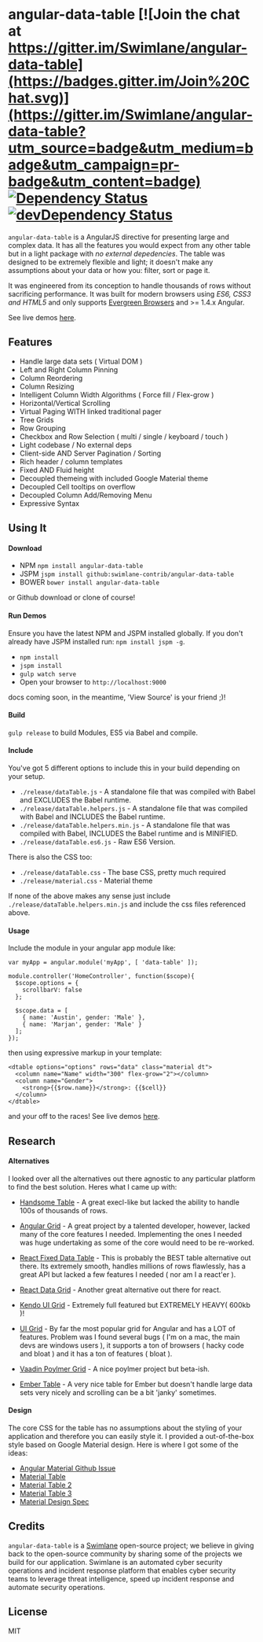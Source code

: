 # angular-data-table [![Join the chat at https://gitter.im/Swimlane/angular-data-table](https://badges.gitter.im/Join%20Chat.svg)](https://gitter.im/Swimlane/angular-data-table?utm_source=badge&utm_medium=badge&utm_campaign=pr-badge&utm_content=badge) [![Dependency Status](https://david-dm.org/Swimlane/angular-data-data.svg)](https://david-dm.org/Swimlane/angular-data-data) [![devDependency Status](https://david-dm.org/Swimlane/angular-data-data/dev-status.svg)](https://david-dm.org/Swimlane/angular-data-data#info=devDependencies)

`angular-data-table` is a AngularJS directive for presenting large and complex data.  It has all the features you would expect from any other table but in a light package with _no external depedencies_. The table was designed to be extremely flexible and light; it doesn't make any assumptions about your data or how you: filter, sort or page it.

It was engineered from its conception to handle thousands of rows without sacrificing performance.  It was built for modern browsers using _ES6, CSS3 and HTML5_ and only supports [Evergreen Browsers](http://eisenbergeffect.bluespire.com/evergreen-browsers/) and >= 1.4.x Angular.

See live demos [here](http://swimlane-contrib.github.io/angular-data-table/).

## Features

- Handle large data sets ( Virtual DOM )
- Left and Right Column Pinning
- Column Reordering
- Column Resizing
- Intelligent Column Width Algorithms ( Force fill / Flex-grow )
- Horizontal/Vertical Scrolling
- Virtual Paging WITH linked traditional pager
- Tree Grids
- Row Grouping
- Checkbox and Row Selection ( multi / single / keyboard / touch )
- Light codebase / No external deps
- Client-side AND Server Pagination / Sorting
- Rich header / column templates
- Fixed AND Fluid height
- Decoupled themeing with included Google Material theme
- Decoupled Cell tooltips on overflow
- Decoupled Column Add/Removing Menu
- Expressive Syntax

## Using It

#### Download

- NPM `npm install angular-data-table`
- JSPM `jspm install github:swimlane-contrib/angular-data-table`
- BOWER `bower install angular-data-table`

or Github download or clone of course!

#### Run Demos

Ensure you have the latest NPM and JSPM installed globally.  If you don't already have JSPM installed run: `npm install jspm -g`.

- `npm install`
- `jspm install`
- `gulp watch serve`
- Open your browser to `http://localhost:9000`

docs coming soon, in the meantime, 'View Source' is your friend ;)!

#### Build

`gulp release` to build Modules, ES5 via Babel and compile.

#### Include

You've got 5 different options to include this in your build depending on your setup.

- `./release/dataTable.js` - A standalone file that was compiled with Babel and EXCLUDES the Babel runtime.
- `./release/dataTable.helpers.js` - A standalone file that was compiled with Babel and INCLUDES the Babel runtime.
- `./release/dataTable.helpers.min.js` - A standalone file that was compiled with Babel, INCLUDES the Babel runtime and is MINIFIED.
- `./release/dataTable.es6.js` - Raw ES6 Version.

There is also the CSS too:

- `./release/dataTable.css` - The base CSS, pretty much required
- `./release/material.css` - Material theme

If none of the above makes any sense just include `./release/dataTable.helpers.min.js` and include the css files referenced above.

#### Usage

Include the module in your angular app module like:

    var myApp = angular.module('myApp', [ 'data-table' ]);

    module.controller('HomeController', function($scope){
      $scope.options = {
        scrollbarV: false
      };

      $scope.data = [
        { name: 'Austin', gender: 'Male' },
        { name: 'Marjan', gender: 'Male' }
      ];
    });

then using expressive markup in your template:

    <dtable options="options" rows="data" class="material dt">
      <column name="Name" width="300" flex-grow="2"></column>
      <column name="Gender">
        <strong>{{$row.name}}</strong>: {{$cell}}
      </column>
    </dtable>

and your off to the races! See live demos [here](http://swimlane-contrib.github.io/angular-data-table/).

## Research

#### Alternatives

I looked over all the alternatives out there agnostic to any particular platform to find the best solution.  Heres what I came up with:

- [Handsome Table](http://handsontable.github.io/ngHandsontable/) - A great execl-like but lacked the ability to handle 100s of thousands of rows.

- [Angular Grid](http://www.angulargrid.com/) - A great project by a talented developer, however, lacked many of the core features I needed.  Implementing the ones I needed was huge undertaking as some of the core would need to be re-worked.

- [React Fixed Data Table](https://facebook.github.io/fixed-data-table/) - This is probably the BEST table alternative out there.  Its extremely smooth, handles millions of rows flawlessly, has a great API but lacked a few features I needed ( nor am I a react'er ).

- [React Data Grid](https://github.com/zippyui/react-datagrid) - Another great alternative out there for react.

- [Kendo UI Grid](http://demos.telerik.com/kendo-ui/grid/index) - Extremely full featured but EXTREMELY HEAVY( 600kb )!

- [UI Grid](http://ui-grid.info) - By far the most popular grid for Angular and has a LOT of features. Problem was I found several bugs ( I'm on a mac, the main devs are windows users ), it supports a ton of browsers ( hacky code and bloat ) and it has a ton of features ( bloat ).

- [Vaadin Poylmer Grid](http://demo.vaadin.com/sampler/#ui/grids-and-trees/grid) - A nice poylmer project but beta-ish.

- [Ember Table](http://addepar.github.io/ember-table/) - A very nice table for Ember but doesn't handle large data sets very nicely and scrolling can be a bit 'janky' sometimes.

#### Design

The core CSS for the table has no assumptions about the styling of your application and therefore you can easily style it.  I provided a out-of-the-box style based on Google Material design.  Here is where I got some of the ideas:

- [Angular Material Github Issue](https://github.com/angular/material/issues/796)
- [Material Table](https://github.com/daniel-nagy/md-data-table)
- [Material Table 2](http://danielnagy.me/md-data-table/)
- [Material Table 3](http://codepen.io/zavoloklom/pen/IGkDz)
- [Material Design Spec](http://www.google.com/design/spec/components/data-tables.html#data-tables-tables-within-cards)

## Credits

`angular-data-table` is a [Swimlane](http://swimlane.com) open-source project; we believe in giving back to the open-source community by sharing some of the projects we build for our application. Swimlane is an automated cyber security operations and incident response platform that enables cyber security teams to leverage threat intelligence, speed up incident response and automate security operations.

## License
MIT

